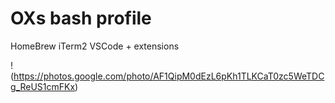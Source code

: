 # OXs bash profile
 
HomeBrew
iTerm2
VSCode + extensions

!(https://photos.google.com/photo/AF1QipM0dEzL6pKh1TLKCaT0zc5WeTDCg_ReUS1cmFKx)
